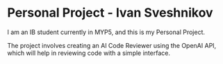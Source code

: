 # Personal Project - Ivan Sveshnikov

I am an IB student currently in MYP5, and this is my Personal Project. 

The project involves creating an AI Code Reviewer using the OpenAI API, which will help in reviewing code with a simple interface.
